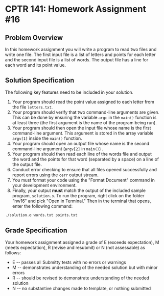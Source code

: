 # CPTR 141: Homework Assignment #16

## Problem Overview

In this homework assignment you will write a program to read two files and write one file. The first input file is a list of letters and points for each letter and the second input file is a list of words. The output file has a line for each word and its point value.

## Solution Specification

The following key features need to be included in your solution.

1. Your program should read the point value assigned to each letter from the file `letters.txt`.  
2. Your program should verify that two command-line arguments are given.  This can be done by ensuring the variable `argc` in the `main()` function is at least three (the first argument is the name of the program being run).
3. Your program should then open the input file whose name is the first command-line argument.  This argument is stored in the array variable `argv[1]` inside the `main()` function. 
4. Your program should open an output file whose name is the second command-line argument (`argv[2]` in `main()`) .
5. Your program should then read each line of the words file and output the word and the points for that word (separated by a space) on a line of the output file.
6. Conduct error checking to ensure that all files opened successfully and report errors using the `cerr` output stream.
7. You must format your code using the "Format Document" command in your development environment.
8. Finally, your output **must** match the output of the included sample program, `solution.o`. To  run the program, right click on the folder "hw16" and pick "Open in Terminal."  Then in the terminal that opens, enter the following command:

```bash
./solution.o words.txt points.txt
```

## Grade Specification

Your homework assignment assigned a grade of E (exceeds expectation), M (meets expectation), R (revise and resubmit) or N (not assessable) as follows:

- E -- passes all Submitty tests with no errors or warnings
- M -- demonstrates understanding of the needed solution but with minor errors
- R -- should be revised to demonstrate understanding of the needed solution
- N -- no substantive changes made to template, or nothing submitted
